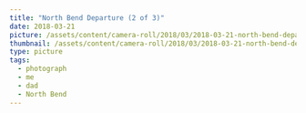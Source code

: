 ```yaml
---
title: "North Bend Departure (2 of 3)"
date: 2018-03-21
picture: /assets/content/camera-roll/2018/03/2018-03-21-north-bend-departure-2/20180321_223717355_iOS.jpg
thumbnail: /assets/content/camera-roll/2018/03/2018-03-21-north-bend-departure-2/20180321_223717355_iOS-thumbnail.jpg
type: picture
tags:
  - photograph
  - me
  - dad
  - North Bend
---
```

